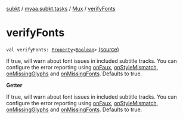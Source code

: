 [subkt](../../index.md) / [myaa.subkt.tasks](../index.md) / [Mux](index.md) / [verifyFonts](./verify-fonts.md)

# verifyFonts

`val verifyFonts: `[`Property`](https://docs.gradle.org/current/javadoc/org/gradle/api/provider/Property.html)`<`[`Boolean`](https://kotlinlang.org/api/latest/jvm/stdlib/kotlin/-boolean/index.html)`>` [(source)](https://github.com/Myaamori/SubKt/blob/0.1.13/src/main/kotlin/myaa/subkt/tasks/muxtask.kt#L636)

If true, will warn about font issues in included subtitle tracks.
You can configure the error reporting using [onFaux](on-faux.md), [onStyleMismatch](on-style-mismatch.md),
[onMissingGlyphs](on-missing-glyphs.md) and [onMissingFonts](on-missing-fonts.md).
Defaults to true.

**Getter**

If true, will warn about font issues in included subtitle tracks.
You can configure the error reporting using [onFaux](on-faux.md), [onStyleMismatch](on-style-mismatch.md),
[onMissingGlyphs](on-missing-glyphs.md) and [onMissingFonts](on-missing-fonts.md).
Defaults to true.


